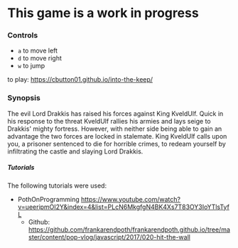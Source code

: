 # This game is a work in progress

### Controls


* `a` to move left
* `d` to move right
* `w` to jump

to play: https://cbutton01.github.io/into-the-keep/


### Synopsis

The evil Lord Drakkis has raised his forces against King KveldUlf.  Quick in his response to the threat KveldUlf rallies his armies and lays seige to Drakkis' mighty fortress.  However, with neither side being able to gain an advantage the two forces are locked in stalemate.  King KveldUlf calls upon you, a prisoner sentenced to die for horrible crimes, to redeam yourself by infiltrating the castle and slaying Lord Drakkis.

##### Tutorials

The following tutorials were used:
* PothOnProgramming https://www.youtube.com/watch?v=ueeripmOI2Y&index=4&list=PLcN6MkgfgN4BK4Xs7T83OY3IoYTlsTyfL
    * Github: https://github.com/frankarendpoth/frankarendpoth.github.io/tree/master/content/pop-vlog/javascript/2017/020-hit-the-wall
